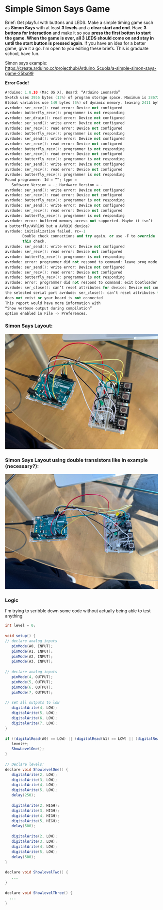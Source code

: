 # Simple Simon Says Game

Brief: Get playful with buttons and LEDS. Make a simple timing game such as __Simon Says__ with at least __3 levels__ and a __clear start and end__. Have __3 buttons for interaction__ and make it so you __press the first botton to start the game__. __When the game is
over, all 3 LEDS should come on and stay in until the start button is pressed again__. If you have an idea for a better game, give it a go. I'm open to you editing these briefs. This is graduate school, have fun.

Simon says example: https://create.arduino.cc/projecthub/Arduino_Scuola/a-simple-simon-says-game-25ba99

__Error Code!__

```c++
Arduino: 1.8.10 (Mac OS X), Board: “Arduino Leonardo”
Sketch uses 3956 bytes (13%) of program storage space. Maximum is 28672 bytes.
Global variables use 149 bytes (5%) of dynamic memory, leaving 2411 bytes for local variables. Maximum is 2560 bytes.
avrdude: ser_recv(): read error: Device not configured
avrdude: butterfly_recv(): programmer is not responding
avrdude: ser_drain(): read error: Device not configured
avrdude: ser_send(): write error: Device not configured
avrdude: ser_recv(): read error: Device not configured
avrdude: butterfly_recv(): programmer is not responding
avrdude: ser_send(): write error: Device not configured
avrdude: ser_recv(): read error: Device not configured
avrdude: butterfly_recv(): programmer is not responding
avrdude: ser_recv(): read error: Device not configured
avrdude: butterfly_recv(): programmer is not responding
avrdude: ser_send(): write error: Device not configured
avrdude: ser_recv(): read error: Device not configured
avrdude: butterfly_recv(): programmer is not responding
Found programmer: Id = “”; type =
   Software Version = .; Hardware Version = .
avrdude: ser_send(): write error: Device not configured
avrdude: ser_recv(): read error: Device not configured
avrdude: butterfly_recv(): programmer is not responding
avrdude: ser_send(): write error: Device not configured
avrdude: ser_recv(): read error: Device not configured
avrdude: butterfly_recv(): programmer is not responding
avrdude: error: buffered memory access not supported. Maybe it isn’t
a butterfly/AVR109 but a AVR910 device?
avrdude: initialization failed, rc=-1
        Double check connections and try again, or use -F to override
        this check.
avrdude: ser_send(): write error: Device not configured
avrdude: ser_recv(): read error: Device not configured
avrdude: butterfly_recv(): programmer is not responding
avrdude: error: programmer did not respond to command: leave prog mode
avrdude: ser_send(): write error: Device not configured
avrdude: ser_recv(): read error: Device not configured
avrdude: butterfly_recv(): programmer is not responding
avrdude: error: programmer did not respond to command: exit bootloader
avrdude: ser_close(): can’t reset attributes for device: Device not configured
the selected serial port avrdude: ser_close(): can’t reset attributes for device: Device not configured
does not exist or your board is not connected
This report would have more information with
“Show verbose output during compilation”
option enabled in File -> Preferences.
```

### Simon Says Layout:

![Simon Says Layout](simon-says-layout-1.jpeg)

### Simon Says Layout using double transistors like in example (necessary?):

![Simon Says Layout using double transistors](simon-says-layout-2.jpeg)

### Logic
I'm trying to scribble down some code without actually being able to test anything

```java
int level = 0;

void setup() {
// declare analog inputs
   pinMode(A0, INPUT);
   pinMode(A1, INPUT);
   pinMode(A2, INPUT);
   pinMode(A3, INPUT);
   
// declare analog inputs
   pinMode(4, OUTPUT);
   pinMode(5, OUTPUT);
   pinMode(6, OUTPUT);
   pinMode(7, OUTPUT);
   
// set all outputs to low
   digitalWrite(4, LOW);
   digitalWrite(5, LOW);
   digitalWrite(6, LOW);
   digitalWrite(7, LOW);
}

if ((digitalRead(A0) == LOW) || (digitalRead(A1) == LOW) || (digitalRead(A2) == LOW) || (digitalRead(A3) == LOW) && level == 0) {
   level++;
   ShowLevelOne();
}

// Declare levels:
declare void ShowlevelOne() {
   digitalWrite(2, LOW);
   digitalWrite(3, LOW);
   digitalWrite(4, LOW);
   digitalWrite(5, LOW);
   delay(250);

   digitalWrite(2, HIGH);
   digitalWrite(3, HIGH);
   digitalWrite(4, HIGH);
   digitalWrite(5, HIGH);
   delay(500);

   digitalWrite(2, LOW);
   digitalWrite(3, LOW);
   digitalWrite(4, LOW);
   digitalWrite(5, LOW);
   delay(500);
}

declare void ShowlevelTwo() {
   ...
}

declare void ShowlevelThree() {
  ...
}

```
